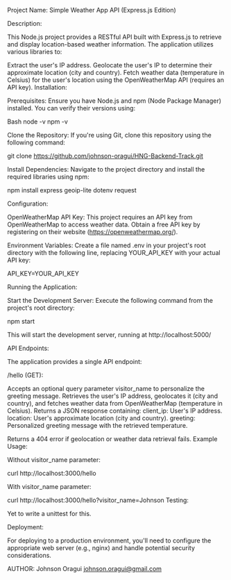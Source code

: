 Project Name: Simple Weather App API (Express.js Edition)

Description:

This Node.js project provides a RESTful API built with Express.js to retrieve and display location-based weather information. The application utilizes various libraries to:

Extract the user's IP address.
Geolocate the user's IP to determine their approximate location (city and country).
Fetch weather data (temperature in Celsius) for the user's location using the OpenWeatherMap API (requires an API key).
Installation:

Prerequisites: Ensure you have Node.js and npm (Node Package Manager) installed. You can verify their versions using:

Bash
node -v
npm -v

Clone the Repository:
If you're using Git, clone this repository using the following command:


git clone https://github.com/johnson-oragui/HNG-Backend-Track.git

Install Dependencies:
Navigate to the project directory and install the required libraries using npm:

npm install express geoip-lite dotenv request


Configuration:

OpenWeatherMap API Key:
This project requires an API key from OpenWeatherMap to access weather data. Obtain a free API key by registering on their website (https://openweathermap.org/).

Environment Variables: Create a file named .env in your project's root directory with the following line, replacing YOUR_API_KEY with your actual API key:

API_KEY=YOUR_API_KEY

Running the Application:

Start the Development Server:
Execute the following command from the project's root directory:


npm start

This will start the development server, running at http://localhost:5000/

API Endpoints:

The application provides a single API endpoint:

/hello (GET):

Accepts an optional query parameter visitor_name to personalize the greeting message.
Retrieves the user's IP address, geolocates it (city and country), and fetches weather data from OpenWeatherMap (temperature in Celsius).
Returns a JSON response containing:
client_ip: User's IP address.
location: User's approximate location (city and country).
greeting: Personalized greeting message with the retrieved temperature.

Returns a 404 error if geolocation or weather data retrieval fails.
Example Usage:

Without visitor_name parameter:

curl http://localhost:3000/hello

With visitor_name parameter:

curl http://localhost:3000/hello?visitor_name=Johnson
Testing:

Yet to write a unittest for this.

Deployment:

For deploying to a production environment, you'll need to configure the appropriate web server (e.g., nginx) and handle potential security considerations.

AUTHOR:
Johnson Oragui <johnson.oragui@gmail.com>

